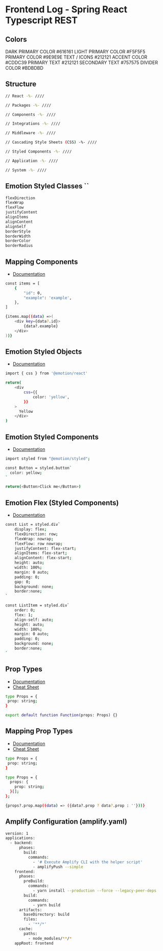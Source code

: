 # Frontend Log - Spring React Typescript REST

## Colors

DARK PRIMARY COLOR #616161
LIGHT PRIMARY COLOR #F5F5F5
PRIMARY COLOR #9E9E9E
TEXT / ICONS #212121
ACCENT COLOR #CDDC39
PRIMARY TEXT #212121
SECONDARY TEXT #757575
DIVIDER COLOR #BDBDBD

## Structure

```bash
// React -%- ////

// Packages -%- ////

// Components -%- ////

// Integrations -%- ////

// Middleware -%- ////

// Cascading Style Sheets (CSS) -%- ////

// Styled Components -%- ////

// Application -%- ////

// System -%- ////
```

## Emotion Styled Classes ``

```bash
flexDirection
flexWrap
flexFlow
justifyContent
alignItems
alignContent
alignSelf
borderStyle
borderWidth
borderColor
borderRadius
```

## Mapping Components

- [Documentation](https://react.dev/learn/rendering-lists)

```bash
const items = [
    {
        "id": 0,
        "example": 'example',
    },
]

{items.map((data) =>(
    <div key={data?.id}>
        {data?.example}
    </div>
))}
```

## Emotion Styled Objects

- [Documentation](https://emotion.sh/docs/object-styles)

```bash
import { css } from '@emotion/react'

return(
    <div
        css={{
            color: 'yellow',
        }}
    >
      Yellow
    </div>
)
```

## Emotion Styled Components

- [Documentation](https://emotion.sh/docs/styled)

```bash
import styled from "@emotion/styled";

const Button = styled.button`
  color: yellow;
`

return(<Button>Click me</Button>)
```

## Emotion Flex (Styled Components)

- [Documentation](https://css-tricks.com/snippets/css/a-guide-to-flexbox/)

```bash
const List = styled.div`
    display: flex;
    flexDirection: row;
    flexWrap: nowrap;
    flexFlow: row nowrap;
    justifyContent: flex-start;
    alignItems: flex-start;
    alignContent: flex-start;
    height: auto;
    width: 100%;
    margin: 0 auto;
    padding: 0;
    gap: 0;
    background: none;
    border:none;
`

const ListItem = styled.div`
    order: 0;
    flex: 1;
    align-self: auto;
    height: auto;
    width: 100%;
    margin: 0 auto;
    padding: 0;
    background: none;
    border:none;
`
```

## Prop Types

- [Documentation](https://www.typescriptlang.org/docs/handbook/utility-types.html)
- [Cheat Sheet](https://react-typescript-cheatsheet.netlify.app/docs/basic/getting-started/basic_type_example/)

```bash
type Props = {
 prop: string;
}

export default function Function(props: Props) {}
```

## Mapping Prop Types

- [Documentation](https://www.typescriptlang.org/docs/handbook/2/mapped-types.html)
- [Cheat Sheet](https://react-typescript-cheatsheet.netlify.app/docs/basic/getting-started/basic_type_example/)

```bash
type Props = {
 prop: string;
}

type Props = {
  props: {
    prop: string;
  }[];
};

{props?.prop.map((data) => ({data?.prop ? data?.prop : ''}))}
```


## Amplify Configuration (amplify.yaml)

```bash
version: 1
applications:
  - backend:
      phases:
        build:
          commands:
            - '# Execute Amplify CLI with the helper script'
            - amplifyPush --simple
    frontend:
      phases:
        preBuild:
          commands:
            - yarn install --production --force --legacy-peer-deps
        build:
          commands:
            - yarn build
      artifacts:
        baseDirectory: build
        files:
          - '**/*'
      cache:
        paths:
          - node_modules/**/*
    appRoot: frontend
```